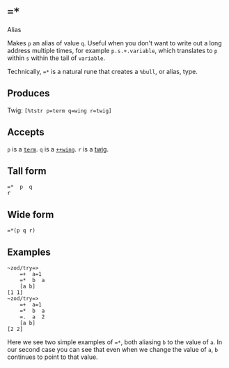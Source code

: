 `=*`
====

Alias

Makes `p` an alias of value `q`. Useful when you don't want to
write out a long address multiple times, for example
`p.s.+.variable`, which translates to `p` within `s` within the
tail of `variable`.

Technically, `=*` is a natural rune that creates a `%bull`, or
alias, type.

Produces
--------

Twig: `[%tstr p=term q=wing r=twig]`

Accepts
-------

`p` is a [`term`](). `q` is a [`++wing`](). `r` is a [twig]().

Tall form
---------

    =*  p  q
    r

Wide form
---------

    =*(p q r)

Examples
--------

    ~zod/try=> 
        =+  a=1
        =*  b  a
        [a b]
    [1 1]
    ~zod/try=> 
        =+  a=1
        =*  b  a
        =.  a  2
        [a b]
    [2 2]

Here we see two simple examples of `=*`, both aliasing `b` to the value
of `a`. In our second case you can see that even when we change the
value of `a`, `b` continues to point to that value.
